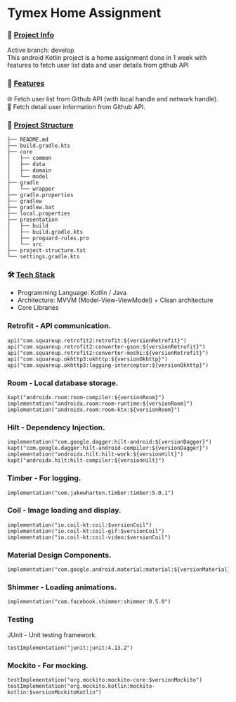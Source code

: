 # Tymex Home Assignment

### 📱 <ins>Project Info</ins>
Active branch: develop\
This android Kotlin project is a home assignment done in 1 week with features to fetch user list data and user details from github API

### 🌟 <ins>Features</ins>
🌐 Fetch user list from Github API (with local handle and network handle).\
🎨 Fetch detail user information from Github API.

### 📂 <ins>Project Structure</ins>
```
├── README.md
├── build.gradle.kts
├── core
│   ├── common
│   ├── data
│   ├── domain
│   └── model
├── gradle
│   └── wrapper
├── gradle.properties
├── gradlew
├── gradlew.bat
├── local.properties
├── presentation
│   ├── build
│   ├── build.gradle.kts
│   ├── proguard-rules.pro
│   └── src
├── project-structure.txt
└── settings.gradle.kts
```

### 🛠️ <ins>Tech Stack</ins>
- Programming Language: Kotlin / Java
- Architecture: MVVM (Model-View-ViewModel) + Clean architecture
- Core Libraries
  
### Retrofit - API communication.
```
api("com.squareup.retrofit2:retrofit:${versionRetrofit}")
api("com.squareup.retrofit2:converter-gson:${versionRetrofit}")
api("com.squareup.retrofit2:converter-moshi:${versionRetrofit}")
api("com.squareup.okhttp3:okhttp:${versionOkhttp}")
api("com.squareup.okhttp3:logging-interceptor:${versionOkhttp}")
```

### Room - Local database storage.
```
kapt("androidx.room:room-compiler:${versionRoom}")
implementation("androidx.room:room-runtime:${versionRoom}")
implementation("androidx.room:room-ktx:${versionRoom}")
```

### Hilt - Dependency Injection.
```
implementation("com.google.dagger:hilt-android:${versionDagger}")
kapt("com.google.dagger:hilt-android-compiler:${versionDagger}")
implementation("androidx.hilt:hilt-work:${versionHilt}")
kapt("androidx.hilt:hilt-compiler:${versionHilt}")
```

### Timber - For logging.
```
implementation("com.jakewharton.timber:timber:5.0.1")
```

### Coil - Image loading and display.
```
implementation("io.coil-kt:coil:$versionCoil")
implementation("io.coil-kt:coil-gif:$versionCoil")
implementation("io.coil-kt:coil-video:$versionCoil")
```

### Material Design Components.
```
implementation("com.google.android.material:material:${versionMaterial}")
```

### Shimmer - Loading animations.
```
implementation("com.facebook.shimmer:shimmer:0.5.0")
```

### Testing
JUnit - Unit testing framework.
```
testImplementation("junit:junit:4.13.2")
```
### Mockito - For mocking.
```
testImplementation("org.mockito:mockito-core:$versionMockito")
testImplementation("org.mockito.kotlin:mockito-kotlin:$versionMockitoKotlin")
```


